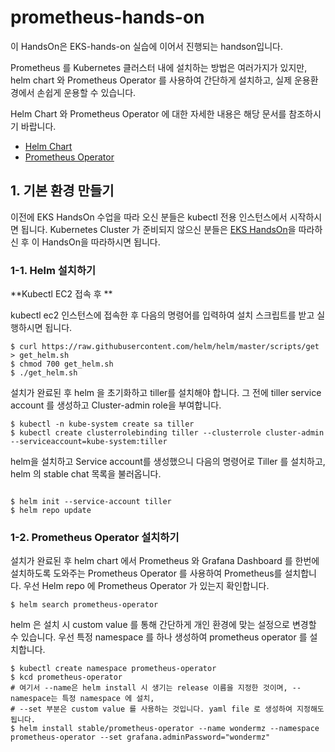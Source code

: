 # prometheus-hands-on

이 HandsOn은 EKS-hands-on 실습에 이어서 진행되는 handson입니다.

Prometheus 를 Kubernetes 클러스터 내에 설치하는 방법은 여러가지가 있지만, helm chart 와 Prometheus Operator 를 사용하여 간단하게 설치하고, 실제 운용환경에서 손쉽게 운용할 수 있습니다.

Helm Chart 와 Prometheus Operator 에 대한 자세한 내용은 해당 문서를 참조하시기 바랍니다.

* [Helm Chart](https://helm.sh/)
* [Prometheus Operator](https://coreos.com/blog/the-prometheus-operator.html)


## 1. 기본 환경 만들기

이전에 EKS HandsOn 수업을 따라 오신 분들은 kubectl 전용 인스턴스에서 시작하시면 됩니다.
Kubernetes Cluster 가 준비되지 않으신 분들은 [EKS HandsOn](https://github.com/wondermz/eks-hands-on)을 따라하신 후 이 HandsOn을 따라하시면 됩니다.

### 1-1. Helm 설치하기

**Kubectl EC2 접속 후 **

kubectl ec2 인스턴스에 접속한 후 다음의 명령어를 입력하여 설치 스크립트를 받고 실행하시면 됩니다.

```
$ curl https://raw.githubusercontent.com/helm/helm/master/scripts/get > get_helm.sh
$ chmod 700 get_helm.sh
$ ./get_helm.sh

```

설치가 완료된 후 helm 을 초기화하고 tiller를 설치해야 합니다.
그 전에 tiller service account 를 생성하고 Cluster-admin role을 부여합니다.

```
$ kubectl -n kube-system create sa tiller
$ kubectl create clusterrolebinding tiller --clusterrole cluster-admin --serviceaccount=kube-system:tiller
```

helm을 설치하고 Service account를 생성했으니 다음의 명령어로 Tiller 를 설치하고, helm 의 stable chat 목록을 불러옵니다.

```

$ helm init --service-account tiller
$ helm repo update

```


### 1-2. Prometheus Operator 설치하기

설치가 완료된 후 helm chart 에서 Prometheus 와 Grafana Dashboard 를 한번에 설치하도록 도와주는 Prometheus Operator 를 사용하여 Prometheus를 설치합니다. 우선 Helm repo 에 Prometheus Operator 가 있는지 확인합니다.

```
$ helm search prometheus-operator

```

helm 은 설치 시 custom value 를 통해 간단하게 개인 환경에 맞는 설정으로 변경할 수 있습니다.
우선 특정 namespace 를 하나 생성하여 prometheus operator 를 설치합니다.
```
$ kubectl create namespace prometheus-operator
$ kcd prometheus-operator
# 여기서 --name은 helm install 시 생기는 release 이름을 지정한 것이며, --namespace는 특정 namespace 에 설치, 
# --set 부분은 custom value 를 사용하는 것입니다. yaml file 로 생성하여 지정해도 됩니다. 
$ helm install stable/prometheus-operator --name wondermz --namespace prometheus-operator --set grafana.adminPassword="wondermz"

```










